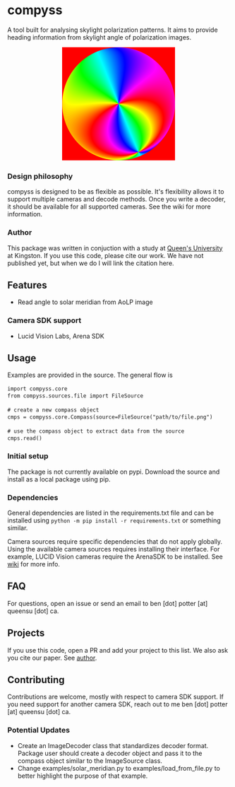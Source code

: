 # compyss
A tool built for analysing skylight polarization patterns. It aims to provide
heading information from skylight angle of polarization images.

<p align="center">
	<img src="https://raw.githubusercontent.com/benjaminpotter/compyss/master/res/SkyPattern.png" width="256" height="256">
</p>

### Design philosophy
compyss is designed to be as flexible as possible. It's flexibility allows it to
support multiple cameras and decode methods. Once you write a decoder, it should
be available for all supported cameras. See the wiki for more information.

### Author
This package was written in conjuction with a study at [Queen's
University](https://queensu.ca/) at Kingston. If you use this code, please cite
our work. We have not published yet, but when we do I will link the citation
here.

<!--
## Contents

- [Features](#features)
- [Usage](#usage)
  - [Initial setup](#initial-setup)
- [FAQ](#faq)
- [Projects](#projects)
- [Contributing](#contributing)

-->

## Features
- Read angle to solar meridian from AoLP image

### Camera SDK support
- Lucid Vision Labs, Arena SDK

## Usage
Examples are provided in the source. The general flow is 

```
import compyss.core
from compyss.sources.file import FileSource

# create a new compass object
cmps = compyss.core.Compass(source=FileSource("path/to/file.png")

# use the compass object to extract data from the source
cmps.read()
```

### Initial setup
The package is not currently available on pypi. Download the source and install
as a local package using pip.

### Dependencies
General dependencies are listed in the requirements.txt file and can be installed using ```python -m pip install -r requirements.txt``` or something similar.

Camera sources require specific dependencies that do not apply globally. Using the available camera sources requires installing their interface. 
For example, LUCID Vision cameras require the ArenaSDK to be installed. See [wiki](https://github.com/benjaminpotter/compyss/wiki/Sources#camera-specific-dependencies)
for more info.

## FAQ
For questions, open an issue or send an email to ben [dot] potter [at] queensu
[dot] ca.

## Projects
If you use this code, open a PR and add your project to this list. We also ask
you cite our paper. See [author](#author).

## Contributing 
Contributions are welcome, mostly with respect to camera SDK support. If you need support for another camera SDK,
reach out to me ben [dot] potter [at] queensu [dot] ca.

### Potential Updates
- Create an ImageDecoder class that standardizes decoder format. Package user should create a decoder object and pass it to the compass object similar to the ImageSource class.
- Change examples/solar_meridian.py to examples/load_from_file.py to better highlight the purpose of that example.
